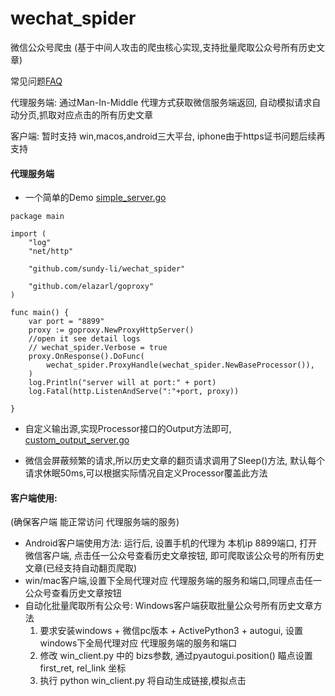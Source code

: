 # wechat_spider
微信公众号爬虫 (基于中间人攻击的爬虫核心实现,支持批量爬取公众号所有历史文章)

常见问题[FAQ][3]

代理服务端: 通过Man-In-Middle 代理方式获取微信服务端返回, 自动模拟请求自动分页,抓取对应点击的所有历史文章

客户端:   暂时支持 win,macos,android三大平台,  iphone由于https证书问题后续再支持

#### 代理服务端
- 一个简单的Demo  [simple_server.go][1]

```
package main

import (
	"log"
	"net/http"

	"github.com/sundy-li/wechat_spider"

	"github.com/elazarl/goproxy"
)

func main() {
	var port = "8899"
	proxy := goproxy.NewProxyHttpServer()
	//open it see detail logs
	// wechat_spider.Verbose = true
	proxy.OnResponse().DoFunc(
		wechat_spider.ProxyHandle(wechat_spider.NewBaseProcessor()),
	)
	log.Println("server will at port:" + port)
	log.Fatal(http.ListenAndServe(":"+port, proxy))

}
```

- 自定义输出源,实现Processor接口的Output方法即可, [custom_output_server.go][2]


[1]: https://github.com/sundy-li/wechat_spider/blob/master/examples/simple_server.go
[2]: https://github.com/sundy-li/wechat_spider/blob/master/examples/custom_output_server.go
[3]: https://github.com/sundy-li/wechat_spider/blob/master/FAQ.md

- 微信会屏蔽频繁的请求,所以历史文章的翻页请求调用了Sleep()方法, 默认每个请求休眠50ms,可以根据实际情况自定义Processor覆盖此方法


#### 客户端使用:    
  (确保客户端 能正常访问 代理服务端的服务) 

- Android客户端使用方法:
  运行后, 设置手机的代理为 本机ip 8899端口,  打开微信客户端, 点击任一公众号查看历史文章按钮, 即可爬取该公众号的所有历史文章(已经支持自动翻页爬取)
- win/mac客户端,设置下全局代理对应 代理服务端的服务和端口,同理点击任一公众号查看历史文章按钮
- 自动化批量爬取所有公众号:  Windows客户端获取批量公众号所有历史文章方法
  1. 要求安装windows +  微信pc版本 + ActivePython3 + autogui, 设置windows下全局代理对应 代理服务端的服务和端口
  2. 修改 win_client.py 中的 bizs参数, 通过pyautogui.position() 瞄点设置 first_ret, rel_link 坐标
  3. 执行 python win_client.py 将自动生成链接,模拟点击

